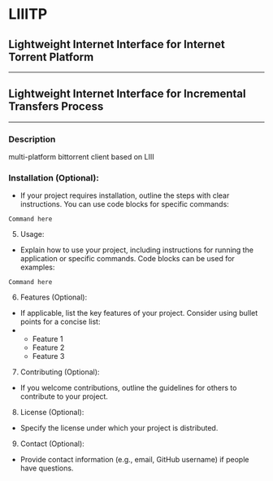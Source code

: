 # LIIITP
## Lightweight Internet Interface for Internet Torrent Platform
---
## Lightweight Internet Interface for Incremental Transfers Process
---

### Description
multi-platform bittorrent client based on LIII

### Installation (Optional):

- If your project requires installation, outline the steps with clear instructions. You can use code blocks for specific commands:

```
Command here
```

5. Usage:
- Explain how to use your project, including instructions for running the application or specific commands. Code blocks can be used for examples:

```
Command here
```

6. Features (Optional):

- If applicable, list the key features of your project. Consider using bullet points for a concise list:
- 
    - Feature 1
    - Feature 2
    - Feature 3

7. Contributing (Optional):

- If you welcome contributions, outline the guidelines for others to contribute to your project.

8. License (Optional):

- Specify the license under which your project is distributed.

9. Contact (Optional):

- Provide contact information (e.g., email, GitHub username) if people have questions.